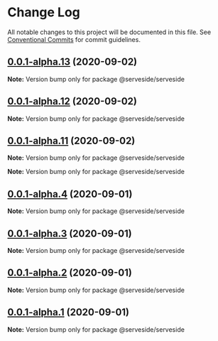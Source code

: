 # Change Log

All notable changes to this project will be documented in this file.
See [Conventional Commits](https://conventionalcommits.org) for commit guidelines.

## [0.0.1-alpha.13](https://github.com/serveside/serveside/compare/v0.0.1-alpha.12...v0.0.1-alpha.13) (2020-09-02)

**Note:** Version bump only for package @serveside/serveside





## [0.0.1-alpha.12](https://github.com/serveside/serveside/compare/v0.0.1-alpha.11...v0.0.1-alpha.12) (2020-09-02)

**Note:** Version bump only for package @serveside/serveside





## [0.0.1-alpha.11](https://github.com/serveside/serveside/compare/v0.0.1-alpha.8...v0.0.1-alpha.11) (2020-09-02)

**Note:** Version bump only for package @serveside/serveside







**Note:** Version bump only for package @serveside/serveside





## [0.0.1-alpha.4](https://github.com/serveside/serveside/compare/v0.0.1-alpha.3...v0.0.1-alpha.4) (2020-09-01)

**Note:** Version bump only for package @serveside/serveside





## [0.0.1-alpha.3](https://github.com/serveside/serveside/compare/v0.0.1-alpha.2...v0.0.1-alpha.3) (2020-09-01)

**Note:** Version bump only for package @serveside/serveside





## [0.0.1-alpha.2](https://github.com/serveside/serveside/compare/v0.0.1-alpha.1...v0.0.1-alpha.2) (2020-09-01)

**Note:** Version bump only for package @serveside/serveside





## [0.0.1-alpha.1](https://github.com/serveside/serveside/compare/v0.0.1-alpha.0...v0.0.1-alpha.1) (2020-09-01)

**Note:** Version bump only for package @serveside/serveside
